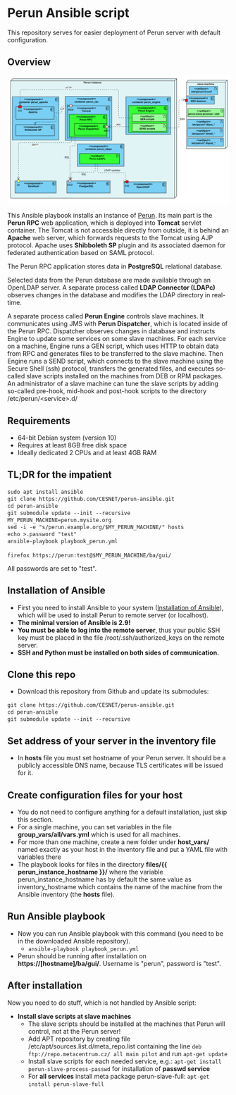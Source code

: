 # Perun Ansible script

This repository serves for easier deployment of Perun server with default configuration.

## Overview

![Perun UML Deployment Diagram](docs/perun_docker_deployment_diagram.png)

This Ansible playbook installs an instance of [Perun](https://perun-aai.org/). Its main part is the **Perun RPC** web application,
which is deployed into **Tomcat** servlet container. The Tomcat is not accessible directly from outside, it is behind
an **Apache** web server, which forwards requests to the Tomcat using AJP protocol. Apache uses **Shibboleth SP** plugin 
and its associated daemon for federated authentication based on SAML protocol.

The Perun RPC application stores data in **PostgreSQL** relational database.
 
Selected data from the Perun database are made available through an OpenLDAP server. 
A separate process called **LDAP Connector (LDAPc)** observes changes in the database and modifies the LDAP
directory in real-time. 

A separate process called **Perun Engine** controls slave machines. It communicates using JMS with **Perun Dispatcher**,
which is located inside of the Perun RPC. Dispatcher observes changes in database and instructs Engine 
to update some services on some slave machines.
For each service on a machine, Engine runs a GEN script, which uses HTTP to obtain data from RPC 
and generates files to be transferred to the slave machine.
Then Engine runs a SEND script, which connects to the slave machine using the Secure Shell (ssh)
protocol, transfers the generated files, and executes so-called slave scripts installed on the machines from DEB or RPM packages. 
An administrator of a slave machine can tune the slave scripts by adding so-called pre-hook, mid-hook and post-hook
scripts to the directory /etc/perun/&lt;service&gt;.d/      
 
## Requirements

 - 64-bit Debian system (version 10)
 - Requires at least 8GB free disk space
 - Ideally dedicated 2 CPUs and at least 4GB RAM

## TL;DR for the impatient

```$bash
sudo apt install ansible
git clone https://github.com/CESNET/perun-ansible.git
cd perun-ansible
git submodule update --init --recursive
MY_PERUN_MACHINE=perun.mysite.org
sed -i -e "s/perun.example.org/$MY_PERUN_MACHINE/" hosts
echo >.password "test"
ansible-playbook playbook_perun.yml

firefox https://perun:test@$MY_PERUN_MACHINE/ba/gui/
```
All passwords are set to "test".

## Installation of Ansible

- First you need to install Ansible to your system ([Installation of Ansible](http://docs.ansible.com/ansible/intro_installation.html)), which will be used to install Perun to remote server (or localhost).
- **The minimal version of Ansible is 2.9!**
- **You must be able to log into the remote server**, thus your public SSH key must be placed in the file /root/.ssh/authorized_keys on the remote server.
- **SSH and Python must be installed on both sides of communication.**

## Clone this repo

- Download this repository from Github and update its submodules: 
```$bash
git clone https://github.com/CESNET/perun-ansible.git
cd perun-ansible
git submodule update --init --recursive
```  

## Set address of your server in the inventory file

- In **hosts** file you must set hostname of your Perun server. It should be a publicly accessible DNS name,
  because TLS certificates will be issued for it. 

## Create configuration files for your host

- You do not need to configure anything for a default installation, just skip this section.
- For a single machine, you can set variables in the file **group_vars/all/vars.yml** which is used for all machines. 
- For more than one machine, create a new folder under **host_vars/** named exactly as your host in the inventory file and put a YAML file with variables there
- The playbook looks for files in the directory **files/{{ perun_instance_hostname }}/** where the variable 
  perun_instance_hostname has by default the same value as inventory_hostname which contains the name
  of the machine from the Ansible inventory (the **hosts** file).

## Run Ansible playbook

- Now you can run Ansible playbook with this command (you need to be in the downloaded Ansible repository).
  - `ansible-playbook playbook_perun.yml`
- Perun should be running after installation on **https://[hostname]/ba/gui/**. Username is "perun", password is "test".

## After installation

Now you need to do stuff, which is not handled by Ansible script:

- **Install slave scripts at slave machines**
  - The slave scripts should be installed at the machines that Perun will control, not at the Perun server!
  - Add APT repository by creating file /etc/apt/sources.list.d/meta_repo.list containing the line `deb ftp://repo.metacentrum.cz/ all main pilot` and run `apt-get update`
  - Install slave scripts for each needed service, e.g.: `apt-get install perun-slave-process-passwd` for installation of **passwd service**
  - For **all services** install meta package perun-slave-full: `apt-get install perun-slave-full`
